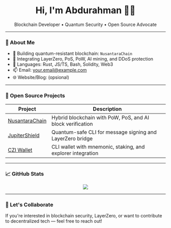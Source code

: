 <h1 align="center">Hi, I'm Abdurahman 👨‍💻</h1>
<p align="center">
  Blockchain Developer • Quantum Security • Open Source Advocate
</p>

---

### 🧠 About Me

- 🔐 Building quantum-resistant blockchain: `NusantaraChain`
- 🔗 Integrating LayerZero, PoS, PoW, AI mining, and DDoS protection
- 🧰 Languages: Rust, JS/TS, Bash, Solidity, Web3
- 📫 Email: your.email@example.com
- 🌐 Website/Blog: (opsional)

---

### 🚀 Open Source Projects

| Project | Description |
|--------|-------------|
| [NusantaraChain](https://github.com/abdurahman-prog/nusantarachain) | Hybrid blockchain with PoW, PoS, and AI block verification |
| [JupiterShield](https://github.com/abdurahman-prog/jupitershield) | Quantum-safe CLI for message signing and LayerZero bridge |
| [CZI Wallet](https://github.com/abdurahman-prog/Nusantara_Wallet) | CLI wallet with mnemonic, staking, and explorer integration |

---

### 📈 GitHub Stats

<p align="center">
  <img src="https://github-readme-stats.vercel.app/api?username=abdurahman-prog&show_icons=true&theme=tokyonight" />
</p>

---

### 🙌 Let's Collaborate
If you're interested in blockchain security, LayerZero, or want to contribute to decentralized tech — feel free to reach out!
